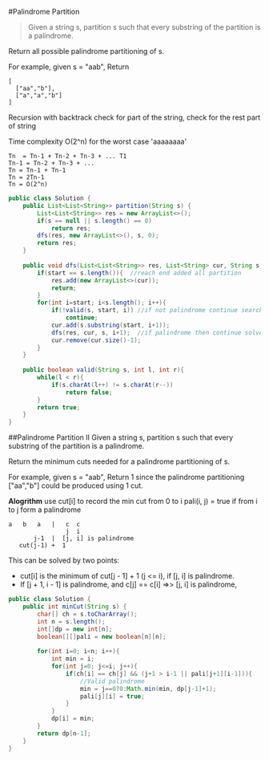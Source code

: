 #Palindrome Partition

>Given a string s, partition s such that every substring of the partition is a palindrome.

Return all possible palindrome partitioning of s.

For example, given s = "aab",
Return
```
[
  ["aa","b"],
  ["a","a","b"]
]
```
Recursion with backtrack 
check for part of the string, check for the rest part of string

Time complexity O(2^n) for the worst case 'aaaaaaaa'
```
Tn  = Tn-1 + Tn-2 + Tn-3 + ... T1
Tn-1 = Tn-2 + Tn-3 + ...
Tn = Tn-1 + Tn-1
Tn = 2Tn-1
Tn = O(2^n)
```

```java
public class Solution {
    public List<List<String>> partition(String s) {
        List<List<String>> res = new ArrayList<>();
        if(s == null || s.length() == 0)
            return res;
        dfs(res, new ArrayList<>(), s, 0);
        return res;
    }
    
    public void dfs(List<List<String>> res, List<String> cur, String s, int start){
        if(start == s.length()){  //reach end added all partition
            res.add(new ArrayList<>(cur));
            return;
        }
        for(int i=start; i<s.length(); i++){
            if(!valid(s, start, i)) //if not palindrome continue search
                continue;
            cur.add(s.substring(start, i+1));
            dfs(res, cur, s, i+1);  //if palindrome then continue solve for rest part of problem
            cur.remove(cur.size()-1);
        }
    }
    
    public boolean valid(String s, int l, int r){
        while(l < r){
            if(s.charAt(l++) != s.charAt(r--))
                return false;
        }
        return true;
    }
}
```
##Palindrome Partition II
Given a string s, partition s such that every substring of the partition is a palindrome.

Return the minimum cuts needed for a palindrome partitioning of s.

For example, given s = "aab",
Return 1 since the palindrome partitioning ["aa","b"] could be produced using 1 cut.

**Alogrithm**
use cut[i] to record the min cut from 0 to i
pali(i, j) = true if from i to j form a palindrome
```
a   b   a   |   c  c
                j  i
       j-1  |  [j, i] is palindrome
   cut(j-1) +  1
```
This can be solved by two points:

* cut[i] is the minimum of cut[j - 1] + 1 (j <= i), if [j, i] is palindrome.
* If  [j + 1, i - 1] is palindrome, and c[j] == c[i] =>> [j, i] is palindrome,

```java
public class Solution {
    public int minCut(String s) {
        char[] ch = s.toCharArray();
        int n = s.length();
        int[]dp = new int[n];
        boolean[][]pali = new boolean[n][n];
        
        for(int i=0; i<n; i++){
            int min = i;
            for(int j=0; j<=i; j++){
                if(ch[i] == ch[j] && (j+1 > i-1 || pali[j+1][i-1])){  
                    //Valid palindrome
                    min = j==0?0:Math.min(min, dp[j-1]+1);
                    pali[j][i] = true;
                }
            }
            dp[i] = min;
        }
        return dp[n-1];
    }
}
```
